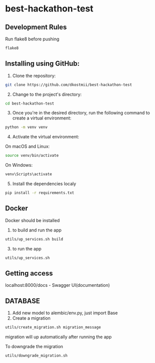 # best-hackathon-test

## Development Rules
Run flake8 before pushing
```bash
flake8
```

## Installing using GitHub:

1. Clone the repository:

```bash
git clone https://github.com/dkostmii/best-hackathon-test
```
2. Change to the project's directory:
```bash
cd best-hackathon-test
```

3. Once you're in the desired directory, run the following command to create a virtual environment:
```bash
python -m venv venv
```
4. Activate the virtual environment:

On macOS and Linux:

```bash
source venv/bin/activate
```
On Windows:
```bash
venv\Scripts\activate
```

5. Install the dependencies localy

```bash
pip install -r requirements.txt
```

## Docker

Docker should be installed

1. to build and run the app
```bash
utils/up_services.sh build
```
3. to run the app
```bash
utils/up_services.sh
```

## Getting access

localhost:8000/docs - Swagger UI(documentation)

## DATABASE

1. Add new model to alembic/env.py, just import Base
2. Create a migration
```bash
utils/create_migration.sh migration_message
```
migration will up automatically after running the app

To downgrade the migration
```bash
utils/downgrade_migration.sh
```